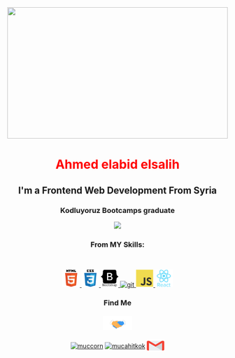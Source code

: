 
 <img src="https://d.top4top.io/p_22721ro5x1.png" width=100% height=300px>
<h1 align="center" style='color:red'>Ahmed elabid elsalih</h1><h2 align="center">I'm a Frontend Web Development From Syria </h2>
<h3 align="center">Kodluyoruz Bootcamps graduate</h3>
<p align="center"> <img style='margin:auto' src="https://user-images.githubusercontent.com/85963951/168551381-e132edbb-2887-4172-8f2b-1f692d4ec660.png" ></p>
<h3 align="center">From MY Skills:</h3>

<br>

<p align="center"><a href="https://www.w3.org/html/" target="_blank" rel="noreferrer"> <img src="https://raw.githubusercontent.com/devicons/devicon/master/icons/html5/html5-original-wordmark.svg" alt="html5" width="40" height="40"/> </a>  <a href="https://www.w3schools.com/css/" target="_blank" rel="noreferrer"> <img src="https://raw.githubusercontent.com/devicons/devicon/master/icons/css3/css3-original-wordmark.svg" alt="css3" width="40" height="40"/> </a> <a href="https://getbootstrap.com" target="_blank" rel="noreferrer"> <img src="https://raw.githubusercontent.com/devicons/devicon/master/icons/bootstrap/bootstrap-plain-wordmark.svg" alt="bootstrap" width="40" height="40"/> </a> <a href="https://git-scm.com/" target="_blank" rel="noreferrer"> <img src="https://www.vectorlogo.zone/logos/git-scm/git-scm-icon.svg" alt="git" width="40" height="40"/> </a>  <a href="https://developer.mozilla.org/en-US/docs/Web/JavaScript" target="_blank" rel="noreferrer"> <img src="https://raw.githubusercontent.com/devicons/devicon/master/icons/javascript/javascript-original.svg" alt="javascript" width="40" height="40"/> </a> <a href="https://reactjs.org/" target="_blank" rel="noreferrer"> <img src="https://raw.githubusercontent.com/devicons/devicon/master/icons/react/react-original-wordmark.svg" alt="react" width="40" height="40"/> </a>  </a> </p>






<h3 align="center">Find Me</h3>
<h4 align="center"><img a src="https://github.com/HeshamAdel007/HeshamAdel007/blob/master/Assets/Handshake.gif" height="32px"> 
</h4>

<p align="center">
<a href="https://www.linkedin.com/in/ahmad-alabd-alsaleh-ab7b7a171/" target="blank"><img align="center" src="https://raw.githubusercontent.com/rahuldkjain/github-profile-readme-generator/master/src/images/icons/Social/twitter.svg" alt="muccorn" height="30" width="40" /></a>
<a href="https://twitter.com/ElsalihAhmed" target="blank"><img align="center" src="https://raw.githubusercontent.com/rahuldkjain/github-profile-readme-generator/master/src/images/icons/Social/linked-in-alt.svg" alt="mucahitkok" height="30" width="40" /></a>
<a href="Ahmed.elabid.elsalih@gmail.com" target="blank"><img align="center" src="https://github.com/HeshamAdel007/HeshamAdel007/blob/master/Assets/Gmail.svg" alt="Ahmed" height="30" width="40" /></a>

</p>


